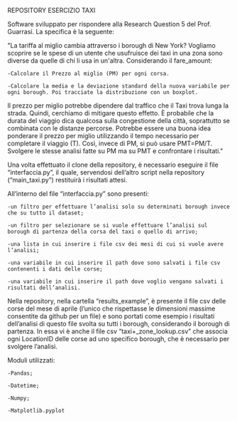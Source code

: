 REPOSITORY ESERCIZIO TAXI

Software sviluppato per rispondere alla Research Question 5 del Prof. Guarrasi. La specifica è la seguente: 

"La tariffa al miglio cambia attraverso i borough di New York? Vogliamo scoprire se le spese di un utente che usufruisce dei taxi in una zona sono diverse da quelle di chi li usa in un'altra. Considerando il fare_amount:
	
	-Calcolare il Prezzo al miglio (PM) per ogni corsa.
	
	-Calcolare la media e la deviazione standard della nuova variabile per ogni borough. Poi tracciate la distribuzione con un boxplot.

Il prezzo per miglio potrebbe dipendere dal traffico che il Taxi trova lunga la strada. Quindi, cerchiamo di mitigare questo effetto. È probabile che la durata del viaggio dica qualcosa sulla congestione della città, soprattutto se combinata con le distanze percorse. Potrebbe essere una buona idea ponderare il prezzo per miglio utilizzando il tempo necessario per completare il viaggio (T). Così, invece di PM, si può usare PMT=PM/T. Svolgere le stesse analisi fatte su PM ma su PMT e confrontare i risultati."

Una volta effettuato il clone della repository, è necessario eseguire il file “interfaccia.py”, il quale, servendosi dell’altro script nella repository (“main_taxi.py”) restituirà i risultati attesi.

All’interno del file “interfaccia.py” sono presenti:
	
	-un filtro per effettuare l’analisi solo su determinati borough invece che su tutto il dataset;
	
	-un filtro per selezionare se si vuole effettuare l’analisi sul borough di partenza della corsa del taxi o quello di arrivo;
	
	-una lista in cui inserire i file csv dei mesi di cui si vuole avere l’analisi;
	
	-una variabile in cui inserire il path dove sono salvati i file csv contenenti i dati delle corse;
	
	-una variabile in cui inserire il path dove voglio vengano salvati i risultati dell’analisi.

Nella repository, nella cartella “results_example”, è presente il file csv delle corse del mese di aprile (l’unico che rispettasse le dimensioni massime consentite da github per un file) e sono portati come esempio i risultati dell’analisi di questo file svolta su tutti i borough, considerando il borough di partenza. In essa vi è anche il file csv “taxi+_zone_lookup.csv” che associa ogni LocationID delle corse ad uno specifico borough, che è necessario per svolgere l’analisi.

Moduli utilizzati:
	
	-Pandas;
	
	-Datetime;
	
	-Numpy;
	
	-Matplotlib.pyplot
